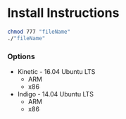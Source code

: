 # Install Instructions
```bash
chmod 777 "fileName"
./"fileName"
```
### Options
* Kinetic - 16.04 Ubuntu LTS
	* ARM
	* x86
* Indigo - 14.04 Ubuntu LTS
	* ARM
	* x86
	
